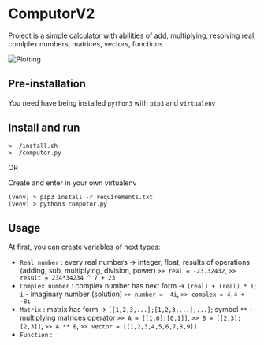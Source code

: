 # ComputorV2

Project is a simple calculator with abilities of add, multiplying, resolving real, comlplex numbers, matrices, vectors, functions

![Plotting](https://drive.google.com/uc?authuser=0&id=1JUrHWNUP7bEZULxcer9DNDsCEy72w2EO&export=download)

## Pre-installation

You need have being installed `python3` with `pip3` and `virtualenv`

## Install and run

```
> ./install.sh
> ./computor.py
```
OR

Create and enter in your own virtualenv
```
(venv) > pip3 install -r requirements.txt
(venv) > python3 computor.py
```

## Usage

At first, you can create variables of next types:

* `Real number` : every real numbers -> integer, float, results of operations (adding, sub, multiplying, division, power) 
`>> real = -23.32432`, `>> result = 234*34234 ^ 7 + 23`
* `Complex number` : complex number has next form -> `(real) + (real) * i`; `i` - imaginary number (solution)
`>> number = -4i`, `>> complex = 4.4 + -8i`
* `Matrix` : matrix has form -> `[[1,2,3,...];[1,2,3,...];...]`; symbol `**` - multiplying matrices operator
`>> A = [[1,0];[0,1]]`, `>> B = [[2,3];[2,3]]`, `>> A ** B`, `>> vector = [[1,2,3,4,5,6,7,8,9]]`
* `Function` : 
